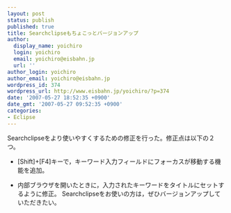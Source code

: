 ```yaml
---
layout: post
status: publish
published: true
title: Searchclipseもちょこっとバージョンアップ
author:
  display_name: yoichiro
  login: yoichiro
  email: yoichiro@eisbahn.jp
  url: ''
author_login: yoichiro
author_email: yoichiro@eisbahn.jp
wordpress_id: 374
wordpress_url: http://www.eisbahn.jp/yoichiro/?p=374
date: '2007-05-27 18:52:35 +0900'
date_gmt: '2007-05-27 09:52:35 +0900'
categories:
- Eclipse
---
```


Searchclipseをより使いやすくするための修正を行った。修正点は以下の２つ。

* [Shift]+[F4]キーで，キーワード入力フィールドにフォーカスが移動する機能を追加。

* 内部ブラウザを開いたときに，入力されたキーワードをタイトルにセットするように修正。
Searchclipseをお使いの方は，ぜひバージョンアップしていただきたい。

